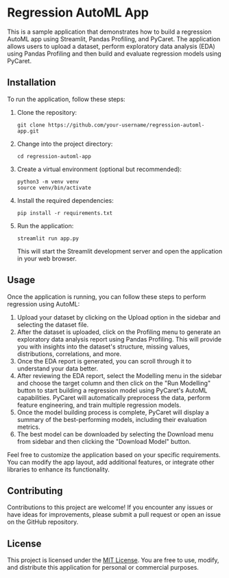 # Regression AutoML App

This is a sample application that demonstrates how to build a regression AutoML app using Streamlit, Pandas Profiling, and PyCaret. The application allows users to upload a dataset, perform exploratory data analysis (EDA) using Pandas Profiling and then build and evaluate regression models using PyCaret.

## Installation

To run the application, follow these steps:

1. Clone the repository:

   ```
   git clone https://github.com/your-username/regression-automl-app.git
   ```

2. Change into the project directory:

   ```
   cd regression-automl-app
   ```

3. Create a virtual environment (optional but recommended):

   ```
   python3 -m venv venv
   source venv/bin/activate
   ```

4. Install the required dependencies:

   ```
   pip install -r requirements.txt
   ```

5. Run the application:

   ```
   streamlit run app.py
   ```

   This will start the Streamlit development server and open the application in your web browser.

## Usage

Once the application is running, you can follow these steps to perform regression using AutoML:

1. Upload your dataset by clicking on the Upload option in the sidebar and selecting the dataset file.
2. After the dataset is uploaded, click on the Profiling menu to generate an exploratory data analysis report using Pandas Profiling. This will provide you with insights into the dataset's structure, missing values, distributions, correlations, and more.
3. Once the EDA report is generated, you can scroll through it to understand your data better.
4. After reviewing the EDA report, select the Modelling menu in the sidebar and choose the target column and then click on the "Run Modelling" button to start building a regression model using PyCaret's AutoML capabilities. PyCaret will automatically preprocess the data, perform feature engineering, and train multiple regression models.
5. Once the model building process is complete, PyCaret will display a summary of the best-performing models, including their evaluation metrics.
6. The best model can be downloaded by selecting the Download menu from sidebar and then clicking the "Download Model" button.

Feel free to customize the application based on your specific requirements. You can modify the app layout, add additional features, or integrate other libraries to enhance its functionality.

## Contributing

Contributions to this project are welcome! If you encounter any issues or have ideas for improvements, please submit a pull request or open an issue on the GitHub repository.

## License

This project is licensed under the [MIT License](https://opensource.org/licenses/MIT). You are free to use, modify, and distribute this application for personal or commercial purposes.
